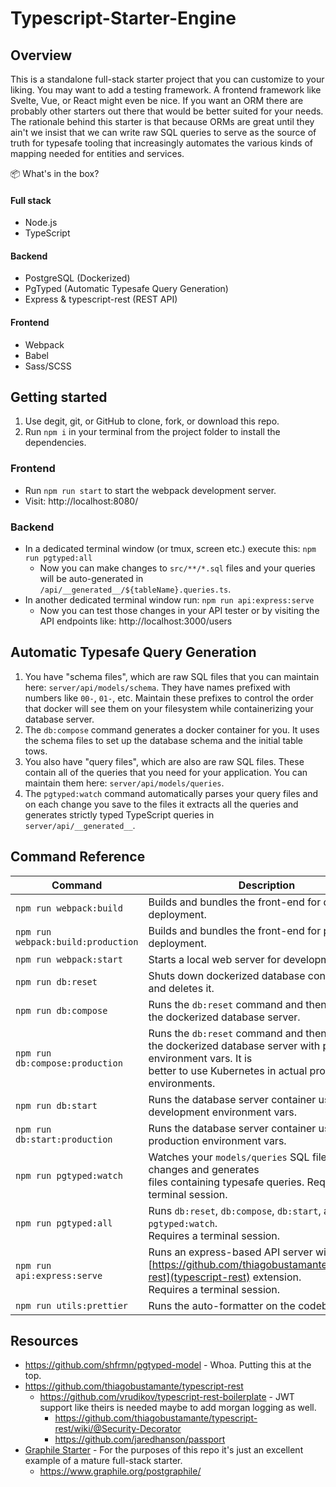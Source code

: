 # Typescript-Starter-Engine

## Overview

This is a standalone full-stack starter project that you can customize to your liking. You may want to add a testing framework. A frontend framework like Svelte, Vue, or React might even be nice. If you want an ORM there are probably other starters out there that would be better suited for your needs. The rationale behind this starter is that because ORMs are great until they ain't we insist that we can write raw SQL queries to serve as the source of truth for typesafe tooling that increasingly automates the various kinds of mapping needed for entities and services.

📦 What's in the box?

#### Full stack

- Node.js
- TypeScript

#### Backend

- PostgreSQL (Dockerized)
- PgTyped (Automatic Typesafe Query Generation)
- Express & typescript-rest (REST API)

#### Frontend

- Webpack
- Babel
- Sass/SCSS

## Getting started

1. Use degit, git, or GitHub to clone, fork, or download this repo.
2. Run `npm i` in your terminal from the project folder to install the dependencies.

### Frontend

- Run `npm run start` to start the webpack development server.
- Visit: http://localhost:8080/

### Backend

- In a dedicated terminal window (or tmux, screen etc.) execute this: `npm run pgtyped:all`
  - Now you can make changes to `src/**/*.sql` files and your queries will be auto-generated in `/api/__generated__/${tableName}.queries.ts`.
- In another dedicated terminal window run: `npm run api:express:serve`
  - Now you can test those changes in your API tester or by visiting the API endpoints like: http://localhost:3000/users

## Automatic Typesafe Query Generation

1. You have "schema files", which are raw SQL files that you can maintain here: `server/api/models/schema`. They have names prefixed with numbers like `00-`, `01-`, etc. Maintain these prefixes to control the order that docker will see them on your filesystem while containerizing your database server.
2. The `db:compose` command generates a docker container for you. It uses the schema files to set up the database schema and the initial table tows.
3. You also have "query files", which are also are raw SQL files. These contain all of the queries that you need for your application. You can maintain them here: `server/api/models/queries`.
3. The `pgtyped:watch` command automatically parses your query files and on each change you save to the files it extracts all the queries and generates strictly typed TypeScript queries in `server/api/__generated__`.

## Command Reference

|Command|Description|
|-------|-----------|
|`npm run webpack:build`|Builds and bundles the front-end for development deployment.|
|`npm run webpack:build:production`|Builds and bundles the front-end for production deployment.|
|`npm run webpack:start`|Starts a local web server for development.|
|`npm run db:reset`|Shuts down dockerized database container server and deletes it.|
|`npm run db:compose`|Runs the `db:reset` command and then initializes<br />the dockerized database server.<br />|
|`npm run db:compose:production`|Runs the `db:reset` command and then initializes<br />the dockerized database server with production environment vars. It is<br /> better to use Kubernetes in actual production environments.<br />|
|`npm run db:start`|Runs the database server container using development environment vars.<br />|
|`npm run db:start:production`|Runs the database server container using production environment vars.<br />|
|`npm run pgtyped:watch`|Watches your `models/queries` SQL files for changes and generates<br /> files containing typesafe queries. Requires a terminal session.<br />|
|`npm run pgtyped:all`|Runs `db:reset`, `db:compose`, `db:start`, and then `pgtyped:watch`.<br />  Requires a terminal session. <br />|
|`npm run api:express:serve`|Runs an express-based API server with the<br /> [https://github.com/thiagobustamante/typescript-rest](typescript-rest) extension.<br /> Requires a terminal session.<br />|
|`npm run utils:prettier`|Runs the auto-formatter on the codebase.|

## Resources
- https://github.com/shfrmn/pgtyped-model - Whoa. Putting this at the top.
- https://github.com/thiagobustamante/typescript-rest
  - https://github.com/vrudikov/typescript-rest-boilerplate - JWT support like theirs is needed maybe to add morgan logging as well.
    - https://github.com/thiagobustamante/typescript-rest/wiki/@Security-Decorator
    - https://github.com/jaredhanson/passport
- [Graphile Starter](https://github.com/graphile/starter) - For the purposes of this repo it's just an excellent example of a mature full-stack starter.
  - https://www.graphile.org/postgraphile/
